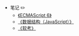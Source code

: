 <!-- sidebar.md -->

- 笔记 ✏️
	- [《ECMAScript 6》](/notes/ECMAScript/sidebar.md)
	- [《数据结构（JavaScript）》](/notes/dataStructure/)
	- [《软考》](/notes/programmerExamination/)

